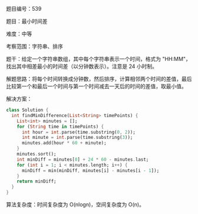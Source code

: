 题目编号：539

题目：最小时间差

难度：中等

考察范围：字符串、排序

题干：给定一个字符串数组，其中每个字符串表示一个时间，格式为 "HH:MM"，找出其中相差最小的时间差（以分钟数表示）。注意是 24 小时制。

解题思路：将每个时间转换成分钟数，然后排序，计算相邻两个时间的差值，最后比较第一个和最后一个时间与第一个时间减去一天后的时间的差值，取最小值。

解决方案：

```dart
class Solution {
  int findMinDifference(List<String> timePoints) {
    List<int> minutes = [];
    for (String time in timePoints) {
      int hour = int.parse(time.substring(0, 2));
      int minute = int.parse(time.substring(3));
      minutes.add(hour * 60 + minute);
    }
    minutes.sort();
    int minDiff = minutes[0] + 24 * 60 - minutes.last;
    for (int i = 1; i < minutes.length; i++) {
      minDiff = min(minDiff, minutes[i] - minutes[i - 1]);
    }
    return minDiff;
  }
}
```

算法复杂度：时间复杂度为 O(nlogn)，空间复杂度为 O(n)。
